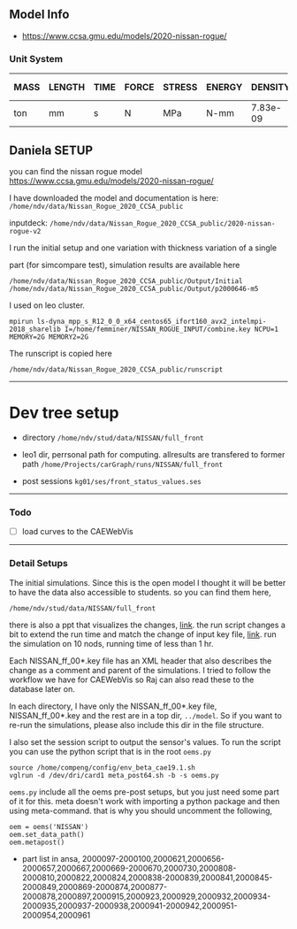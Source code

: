 ## Model Info

- https://www.ccsa.gmu.edu/models/2020-nissan-rogue/

### Unit System

| MASS | LENGTH | TIME | FORCE | STRESS | ENERGY | DENSITY  | YOUNG's  | 35MPH / 56.33KMPH | GRAVITY   |
| ---- | ------ | ---- | ----- | ------ | ------ | -------- | -------- | ----------------- | --------- |
| ton  | mm     | s    | N     | MPa    | N-mm   | 7.83e-09 | 2.07e+05 | 1.56e+04          | 9.806e+03 |

## Daniela SETUP

you can find the nissan rogue model https://www.ccsa.gmu.edu/models/2020-nissan-rogue/

I have downloaded the model and documentation is here: `/home/ndv/data/Nissan_Rogue_2020_CCSA_public`

inputdeck:
`/home/ndv/data/Nissan_Rogue_2020_CCSA_public/2020-nissan-rogue-v2`

I run the initial setup and one variation with thickness variation of a single

part (for simcompare test), simulation results are available here

```
/home/ndv/data/Nissan_Rogue_2020_CCSA_public/Output/Initial
/home/ndv/data/Nissan_Rogue_2020_CCSA_public/Output/p2000646-m5
```

I used on leo cluster.

```
mpirun ls-dyna_mpp_s_R12_0_0_x64_centos65_ifort160_avx2_intelmpi-2018_sharelib I=/home/femminer/NISSAN_ROGUE_INPUT/combine.key NCPU=1 MEMORY=2G MEMORY2=2G
```

The runscript is copied here

```
/home/ndv/data/Nissan_Rogue_2020_CCSA_public/runscript
```

---

# Dev tree setup

- directory
  `/home/ndv/stud/data/NISSAN/full_front`

- leo1 dir, perrsonal path for computing. allresults are transfered to former path
  `/home/Projects/carGraph/runs/NISSAN/full_front`

- post sessions
  `kg01/ses/front_status_values.ses`

---

### Todo

- [ ] load curves to the CAEWebVis

---

### Detail Setups

The initial simulations. Since this is the open model I thought it will be better to have the data also accessible to students. so you can find them here,

```
/home/ndv/stud/data/NISSAN/full_front
```

there is also a ppt that visualizes the changes, [link](model_changes.pptx). the run script changes a bit to extend the run time and match the change of input key file, [link](dynarun.sh). run the simulation on 10 nods, running time of less than 1 hr.

Each NISSAN_ff_00\*.key file has an XML header that also describes the change as a comment and parent of the simulations. I tried to follow the workflow we have for CAEWebVis so Raj can also read these to the database later on.

In each directory, I have only the NISSAN_ff_00*.key file, NISSAN_ff_00*.key and the rest are in a top dir, `../model`. So if you want to re-run the simulations, please also include this dir in the file structure.

I also set the session script to output the sensor's values. To run the script you can use the python script that is in the root `oems.py`

```
source /home/compeng/config/env_beta_cae19.1.sh
vglrun -d /dev/dri/card1 meta_post64.sh -b -s oems.py
```

`oems.py` include all the oems pre-post setups, but you just need some part of it for this. meta doesn't work with importing a python package and then using meta-command. that is why you should uncomment the following,

```
oem = oems('NISSAN')
oem.set_data_path()
oem.metapost()
```


- part list in ansa, 2000097-2000100,2000621,2000656-2000657,2000667,2000669-2000670,2000730,2000808-2000810,2000822,2000824,2000838-2000839,2000841,2000845-2000849,2000869-2000874,2000877-2000878,2000897,2000915,2000923,2000929,2000932,2000934-2000935,2000937-2000938,2000941-2000942,2000951-2000954,2000961 

